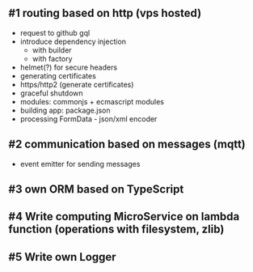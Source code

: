 ## #1 routing based on http (vps hosted)

- request to github gql
- introduce dependency injection
    - with builder
    - with factory
- helmet(?) for secure headers
- generating certificates
- https/http2 (generate certificates)
- graceful shutdown
- modules: commonjs + ecmascript modules
- building app: package.json
- processing FormData - json/xml encoder

## #2 communication based on messages (mqtt)

- event emitter for sending messages

## #3 own ORM based on TypeScript

## #4 Write computing MicroService on lambda function (operations with filesystem, zlib)

## #5 Write own Logger
